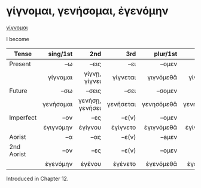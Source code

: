 # γίγνομαι, γενήσομαι, ἐγενόμην

[γίγνομαι](https://en.wiktionary.org/wiki/γίγνομαι)

I become

| Tense      |  sing/1st |             2nd |       3rd |   plur/1st |       2nd |        3rd | Infinitive |
|------------|----------:|----------------:|----------:|-----------:|----------:|-----------:|:----------:|
| Present    |        –ω |            –εις |       –ει |      –ομεν |      –ετε |   –ουσι(ν) | 1pp + –ειν |
|            |  γίγνομαι |   γίγνῃ, γίγνει |  γίγνεται |  γιγνόμεθᾰ |  γίγνεσθε |  γίγνονται | γίγνεσθαι  |
| Future     |       –σω |           –σεις |      –σει |     –σομεν |     –σετε |  –σουσι(ν) | 2pp + –ειν |
|            | γενήσομαι | γενήσῃ, γενήσει | γενήσεται | γενησόμεθᾰ | γενήσεσθε | γενήσονται | γενήσεσθαι |
| Imperfect  |       –ον |             –ες |     –ε(ν) |      –ομεν |      –ετε |        –ον |     -      |
|            | ἐγιγνόμην |         ἐγίγνου |  ἐγίγνετο | ἐγιγνόμεθᾰ | ἐγίγνεσθε |  ἐγίγνοντο |     -      |
| Aorist     |        –α |             –ας |     –ε(ν) |      –aμεν |      –ατε |        –αν |  3pp +-αἰ  |
| 2nd Aorist |       –ον |             –ες |     –ε(ν) |      –ομεν |      –ετε |        –ον |  3pp +-αἰ  |
|            |  ἐγενόμην |          ἐγένου |   ἐγένετο |  ἐγενόμεθᾰ |  ἐγένεσθε |   ἐγένοντο |  γενέσθαι  |


Introduced in Chapter 12.
